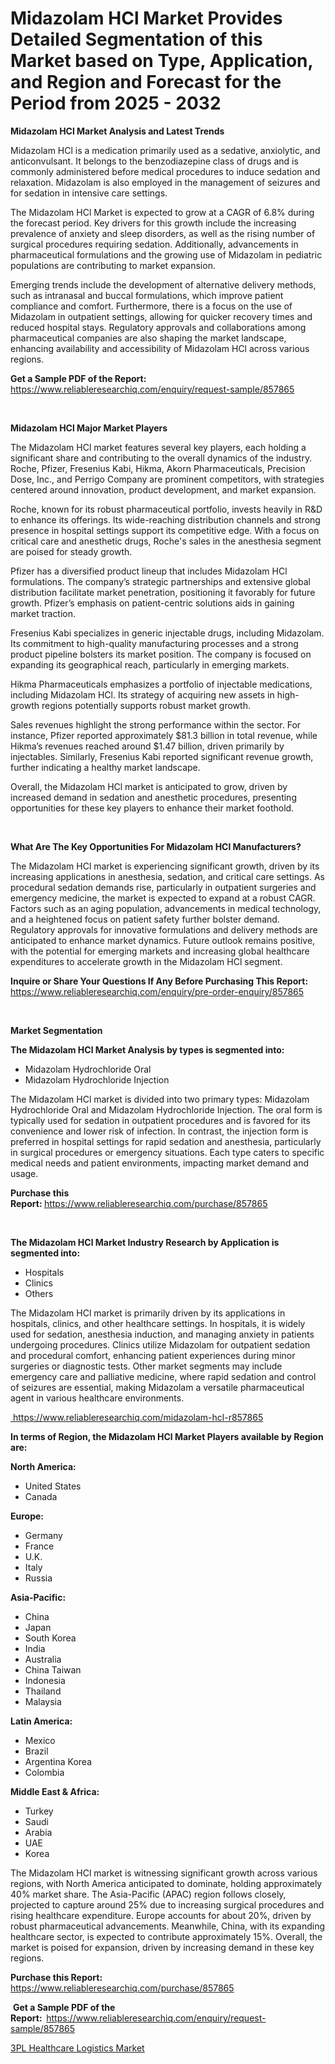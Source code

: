 <p><h1>Midazolam HCl Market Provides Detailed Segmentation of this Market based on Type, Application, and Region and Forecast for the Period from 2025 - 2032</h1></p><p><strong>Midazolam HCl Market Analysis and Latest Trends</strong></p>
<p><p>Midazolam HCl is a medication primarily used as a sedative, anxiolytic, and anticonvulsant. It belongs to the benzodiazepine class of drugs and is commonly administered before medical procedures to induce sedation and relaxation. Midazolam is also employed in the management of seizures and for sedation in intensive care settings.</p><p>The Midazolam HCl Market is expected to grow at a CAGR of 6.8% during the forecast period. Key drivers for this growth include the increasing prevalence of anxiety and sleep disorders, as well as the rising number of surgical procedures requiring sedation. Additionally, advancements in pharmaceutical formulations and the growing use of Midazolam in pediatric populations are contributing to market expansion.</p><p>Emerging trends include the development of alternative delivery methods, such as intranasal and buccal formulations, which improve patient compliance and comfort. Furthermore, there is a focus on the use of Midazolam in outpatient settings, allowing for quicker recovery times and reduced hospital stays. Regulatory approvals and collaborations among pharmaceutical companies are also shaping the market landscape, enhancing availability and accessibility of Midazolam HCl across various regions.</p></p>
<p><strong>Get a Sample PDF of the Report:&nbsp;</strong> <a href="https://www.reliableresearchiq.com/enquiry/request-sample/857865?utm_campaign=2335&utm_medium=2&utm_source=Github&utm_content=ia&utm_term=08032025&utm_id=midazolam-hcl">https://www.reliableresearchiq.com/enquiry/request-sample/857865</a></p>
<p>&nbsp;</p>
<p><strong>Midazolam HCl Major Market Players</strong></p>
<p><p>The Midazolam HCl market features several key players, each holding a significant share and contributing to the overall dynamics of the industry. Roche, Pfizer, Fresenius Kabi, Hikma, Akorn Pharmaceuticals, Precision Dose, Inc., and Perrigo Company are prominent competitors, with strategies centered around innovation, product development, and market expansion.</p><p>Roche, known for its robust pharmaceutical portfolio, invests heavily in R&D to enhance its offerings. Its wide-reaching distribution channels and strong presence in hospital settings support its competitive edge. With a focus on critical care and anesthetic drugs, Roche's sales in the anesthesia segment are poised for steady growth.</p><p>Pfizer has a diversified product lineup that includes Midazolam HCl formulations. The company’s strategic partnerships and extensive global distribution facilitate market penetration, positioning it favorably for future growth. Pfizer’s emphasis on patient-centric solutions aids in gaining market traction.</p><p>Fresenius Kabi specializes in generic injectable drugs, including Midazolam. Its commitment to high-quality manufacturing processes and a strong product pipeline bolsters its market position. The company is focused on expanding its geographical reach, particularly in emerging markets.</p><p>Hikma Pharmaceuticals emphasizes a portfolio of injectable medications, including Midazolam HCl. Its strategy of acquiring new assets in high-growth regions potentially supports robust market growth.</p><p>Sales revenues highlight the strong performance within the sector. For instance, Pfizer reported approximately $81.3 billion in total revenue, while Hikma’s revenues reached around $1.47 billion, driven primarily by injectables. Similarly, Fresenius Kabi reported significant revenue growth, further indicating a healthy market landscape.</p><p>Overall, the Midazolam HCl market is anticipated to grow, driven by increased demand in sedation and anesthetic procedures, presenting opportunities for these key players to enhance their market foothold.</p></p>
<p>&nbsp;</p>
<p><strong>What Are The Key Opportunities For Midazolam HCl Manufacturers?</strong></p>
<p><p>The Midazolam HCl market is experiencing significant growth, driven by its increasing applications in anesthesia, sedation, and critical care settings. As procedural sedation demands rise, particularly in outpatient surgeries and emergency medicine, the market is expected to expand at a robust CAGR. Factors such as an aging population, advancements in medical technology, and a heightened focus on patient safety further bolster demand. Regulatory approvals for innovative formulations and delivery methods are anticipated to enhance market dynamics. Future outlook remains positive, with the potential for emerging markets and increasing global healthcare expenditures to accelerate growth in the Midazolam HCl segment.</p></p>
<p><strong>Inquire or Share Your Questions If Any Before Purchasing This Report:</strong> <a href="https://www.reliableresearchiq.com/enquiry/pre-order-enquiry/857865?utm_campaign=2335&utm_medium=2&utm_source=Github&utm_content=ia&utm_term=08032025&utm_id=midazolam-hcl">https://www.reliableresearchiq.com/enquiry/pre-order-enquiry/857865</a></p>
<p>&nbsp;</p>
<p><strong>Market Segmentation</strong></p>
<p><strong>The Midazolam HCl Market Analysis by types is segmented into:</strong></p>
<p><ul><li>Midazolam Hydrochloride Oral</li><li>Midazolam Hydrochloride Injection</li></ul></p>
<p><p>The Midazolam HCl market is divided into two primary types: Midazolam Hydrochloride Oral and Midazolam Hydrochloride Injection. The oral form is typically used for sedation in outpatient procedures and is favored for its convenience and lower risk of infection. In contrast, the injection form is preferred in hospital settings for rapid sedation and anesthesia, particularly in surgical procedures or emergency situations. Each type caters to specific medical needs and patient environments, impacting market demand and usage.</p></p>
<p><strong>Purchase this Report:&nbsp;</strong><a href="https://www.reliableresearchiq.com/purchase/857865?utm_campaign=2335&utm_medium=2&utm_source=Github&utm_content=ia&utm_term=08032025&utm_id=midazolam-hcl">https://www.reliableresearchiq.com/purchase/857865</a></p>
<p>&nbsp;</p>
<p><strong>The Midazolam HCl Market Industry Research by Application is segmented into:</strong></p>
<p><ul><li>Hospitals</li><li>Clinics</li><li>Others</li></ul></p>
<p><p>The Midazolam HCl market is primarily driven by its applications in hospitals, clinics, and other healthcare settings. In hospitals, it is widely used for sedation, anesthesia induction, and managing anxiety in patients undergoing procedures. Clinics utilize Midazolam for outpatient sedation and procedural comfort, enhancing patient experiences during minor surgeries or diagnostic tests. Other market segments may include emergency care and palliative medicine, where rapid sedation and control of seizures are essential, making Midazolam a versatile pharmaceutical agent in various healthcare environments.</p></p>
<p><a href="https://www.reliableresearchiq.com/midazolam-hcl-r857865?utm_campaign=2335&utm_medium=2&utm_source=Github&utm_content=ia&utm_term=08032025&utm_id=midazolam-hcl">&nbsp;https://www.reliableresearchiq.com/midazolam-hcl-r857865</a></p>
<p><strong>In terms of Region, the Midazolam HCl Market Players available by Region are:</strong></p>
<p>
    <p> <strong> North America: </strong>
        <ul>
            <li>United States</li>
            <li>Canada</li>
        </ul>
        </p> 
    <p> <strong> Europe: </strong>
        <ul>
            <li>Germany</li>
            <li>France</li>
            <li>U.K.</li>
            <li>Italy</li>
            <li>Russia</li>
        </ul>
        </p> 
    <p> <strong> Asia-Pacific: </strong>
        <ul>
            <li>China</li>
            <li>Japan</li>
            <li>South Korea</li>
            <li>India</li>
            <li>Australia</li>
            <li>China Taiwan</li>
            <li>Indonesia</li>
            <li>Thailand</li>
            <li>Malaysia</li>
        </ul>
        </p> 
    <p> <strong> Latin America: </strong>
        <ul>
            <li>Mexico</li>
            <li>Brazil</li>
            <li>Argentina Korea</li>
            <li>Colombia</li>
        </ul>
        </p> 
    <p> <strong> Middle East & Africa: </strong>
        <ul>
            <li>Turkey</li>
            <li>Saudi</li>
            <li>Arabia</li>
            <li>UAE</li>
            <li>Korea</li>
        </ul>
    </p>
    </p>
<p><p>The Midazolam HCl market is witnessing significant growth across various regions, with North America anticipated to dominate, holding approximately 40% market share. The Asia-Pacific (APAC) region follows closely, projected to capture around 25% due to increasing surgical procedures and rising healthcare expenditure. Europe accounts for about 20%, driven by robust pharmaceutical advancements. Meanwhile, China, with its expanding healthcare sector, is expected to contribute approximately 15%. Overall, the market is poised for expansion, driven by increasing demand in these key regions.</p></p>
<p><strong>Purchase this Report: </strong><a href="https://www.reliableresearchiq.com/purchase/857865?utm_campaign=2335&utm_medium=2&utm_source=Github&utm_content=ia&utm_term=08032025&utm_id=midazolam-hcl">https://www.reliableresearchiq.com/purchase/857865</a></p>
<p>&nbsp;<strong>Get a Sample PDF of the Report:&nbsp;&nbsp;</strong><a href="https://www.reliableresearchiq.com/enquiry/request-sample/857865?utm_campaign=2335&utm_medium=2&utm_source=Github&utm_content=ia&utm_term=08032025&utm_id=midazolam-hcl">https://www.reliableresearchiq.com/enquiry/request-sample/857865</a></p>
<p><strong></strong></p>
<p><p><a href="https://github.com/norbeludie83/Market-Research-Report-List-1/blob/main/3pl-healthcare-logistics-market.md?utm_campaign=2335&utm_medium=2&utm_source=Github&utm_content=ia&utm_term=08032025&utm_id=midazolam-hcl">3PL Healthcare Logistics Market</a></p></p>